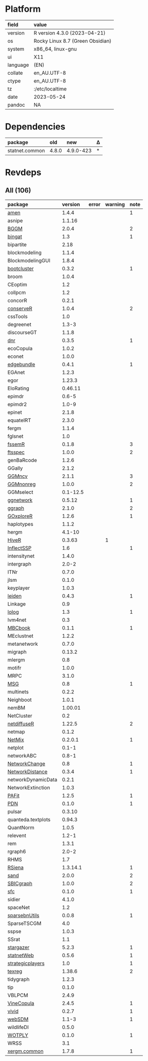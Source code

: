 # Platform

|field    |value                            |
|:--------|:--------------------------------|
|version  |R version 4.3.0 (2023-04-21)     |
|os       |Rocky Linux 8.7 (Green Obsidian) |
|system   |x86_64, linux-gnu                |
|ui       |X11                              |
|language |(EN)                             |
|collate  |en_AU.UTF-8                      |
|ctype    |en_AU.UTF-8                      |
|tz       |:/etc/localtime                  |
|date     |2023-05-24                       |
|pandoc   |NA                               |

# Dependencies

|package        |old   |new       |Δ  |
|:--------------|:-----|:---------|:--|
|statnet.common |4.8.0 |4.9.0-423 |*  |

# Revdeps

## All (106)

|package            |version  |error |warning |note |
|:------------------|:--------|:-----|:-------|:----|
|[amen](problems.md#amen)|1.4.4    |      |        |1    |
|asnipe             |1.1.16   |      |        |     |
|[BGGM](problems.md#bggm)|2.0.4    |      |        |2    |
|[bingat](problems.md#bingat)|1.3      |      |        |1    |
|bipartite          |2.18     |      |        |     |
|blockmodeling      |1.1.4    |      |        |     |
|BlockmodelingGUI   |1.8.4    |      |        |     |
|[bootcluster](problems.md#bootcluster)|0.3.2    |      |        |1    |
|broom              |1.0.4    |      |        |     |
|CEoptim            |1.2      |      |        |     |
|collpcm            |1.2      |      |        |     |
|concorR            |0.2.1    |      |        |     |
|[conserveR](problems.md#conserver)|1.0.4    |      |        |2    |
|cssTools           |1.0      |      |        |     |
|degreenet          |1.3-3    |      |        |     |
|discourseGT        |1.1.8    |      |        |     |
|[dnr](problems.md#dnr)|0.3.5    |      |        |1    |
|ecoCopula          |1.0.2    |      |        |     |
|econet             |1.0.0    |      |        |     |
|[edgebundle](problems.md#edgebundle)|0.4.1    |      |        |1    |
|EGAnet             |1.2.3    |      |        |     |
|egor               |1.23.3   |      |        |     |
|EloRating          |0.46.11  |      |        |     |
|epimdr             |0.6-5    |      |        |     |
|epimdr2            |1.0-9    |      |        |     |
|epinet             |2.1.8    |      |        |     |
|equateIRT          |2.3.0    |      |        |     |
|fergm              |1.1.4    |      |        |     |
|fglsnet            |1.0      |      |        |     |
|[fssemR](problems.md#fssemr)|0.1.8    |      |        |3    |
|[ftsspec](problems.md#ftsspec)|1.0.0    |      |        |2    |
|genBaRcode         |1.2.6    |      |        |     |
|GGally             |2.1.2    |      |        |     |
|[GGMncv](problems.md#ggmncv)|2.1.1    |      |        |3    |
|[GGMnonreg](problems.md#ggmnonreg)|1.0.0    |      |        |2    |
|GGMselect          |0.1-12.5 |      |        |     |
|[ggnetwork](problems.md#ggnetwork)|0.5.12   |      |        |1    |
|[ggraph](problems.md#ggraph)|2.1.0    |      |        |2    |
|[GOxploreR](problems.md#goxplorer)|1.2.6    |      |        |1    |
|haplotypes         |1.1.2    |      |        |     |
|hergm              |4.1-10   |      |        |     |
|[HiveR](problems.md#hiver)|0.3.63   |      |1       |     |
|[InflectSSP](problems.md#inflectssp)|1.6      |      |        |1    |
|intensitynet       |1.4.0    |      |        |     |
|intergraph         |2.0-2    |      |        |     |
|ITNr               |0.7.0    |      |        |     |
|jlsm               |0.1.0    |      |        |     |
|keyplayer          |1.0.3    |      |        |     |
|[leiden](problems.md#leiden)|0.4.3    |      |        |1    |
|Linkage            |0.9      |      |        |     |
|[lolog](problems.md#lolog)|1.3      |      |        |1    |
|lvm4net            |0.3      |      |        |     |
|[MBCbook](problems.md#mbcbook)|0.1.1    |      |        |1    |
|MEclustnet         |1.2.2    |      |        |     |
|metanetwork        |0.7.0    |      |        |     |
|migraph            |0.13.2   |      |        |     |
|mlergm             |0.8      |      |        |     |
|motifr             |1.0.0    |      |        |     |
|MRPC               |3.1.0    |      |        |     |
|[MSG](problems.md#msg)|0.8      |      |        |1    |
|multinets          |0.2.2    |      |        |     |
|Neighboot          |1.0.1    |      |        |     |
|nemBM              |1.00.01  |      |        |     |
|NetCluster         |0.2      |      |        |     |
|[netdiffuseR](problems.md#netdiffuser)|1.22.5   |      |        |2    |
|netmap             |0.1.2    |      |        |     |
|[NetMix](problems.md#netmix)|0.2.0.1  |      |        |1    |
|netplot            |0.1-1    |      |        |     |
|networkABC         |0.8-1    |      |        |     |
|[NetworkChange](problems.md#networkchange)|0.8      |      |        |1    |
|[NetworkDistance](problems.md#networkdistance)|0.3.4    |      |        |1    |
|networkDynamicData |0.2.1    |      |        |     |
|NetworkExtinction  |1.0.3    |      |        |     |
|[PAFit](problems.md#pafit)|1.2.5    |      |        |1    |
|[PDN](problems.md#pdn)|0.1.0    |      |        |1    |
|pulsar             |0.3.10   |      |        |     |
|quanteda.textplots |0.94.3   |      |        |     |
|QuantNorm          |1.0.5    |      |        |     |
|relevent           |1.2-1    |      |        |     |
|rem                |1.3.1    |      |        |     |
|rgraph6            |2.0-2    |      |        |     |
|RHMS               |1.7      |      |        |     |
|[RSiena](problems.md#rsiena)|1.3.14.1 |      |        |1    |
|[sand](problems.md#sand)|2.0.0    |      |        |2    |
|[SBICgraph](problems.md#sbicgraph)|1.0.0    |      |        |2    |
|[sfc](problems.md#sfc)|0.1.0    |      |        |1    |
|sidier             |4.1.0    |      |        |     |
|spaceNet           |1.2      |      |        |     |
|[sparsebnUtils](problems.md#sparsebnutils)|0.0.8    |      |        |1    |
|SparseTSCGM        |4.0      |      |        |     |
|sspse              |1.0.3    |      |        |     |
|SSrat              |1.1      |      |        |     |
|[stargazer](problems.md#stargazer)|5.2.3    |      |        |1    |
|[statnetWeb](problems.md#statnetweb)|0.5.6    |      |        |1    |
|[strategicplayers](problems.md#strategicplayers)|1.0      |      |        |1    |
|[texreg](problems.md#texreg)|1.38.6   |      |        |2    |
|tidygraph          |1.2.3    |      |        |     |
|tip                |0.1.0    |      |        |     |
|VBLPCM             |2.4.9    |      |        |     |
|[VineCopula](problems.md#vinecopula)|2.4.5    |      |        |1    |
|[vivid](problems.md#vivid)|0.2.7    |      |        |1    |
|[webSDM](problems.md#websdm)|1.1-3    |      |        |1    |
|wildlifeDI         |0.5.0    |      |        |     |
|[WOTPLY](problems.md#wotply)|0.1.0    |      |        |1    |
|WRSS               |3.1      |      |        |     |
|[xergm.common](problems.md#xergmcommon)|1.7.8    |      |        |1    |

